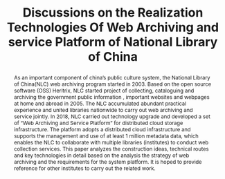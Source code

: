 ---
abstract: As an important component of china’s public culture system, the National
  Library of China(NLC) web archiving program started in 2003. Based on the open source
  software (OSS) Heritrix, NLC started project of collecting, cataloguing and archiving
  the government public information , important websites and webpages at home and
  abroad in 2005. The NLC accumulated abundant practical experience and united libraries
  nationwide to carry out web archiving and service jointly. In 2018, NLC carried
  out technology upgrade and developed a set of “Web Archiving and Service Platform”
  for distributed cloud storage infrastructure. The platform adopts a distributed
  cloud infrastructure and supports the management and use of at least 1 million metadata
  data, which enables the NLC to collaborate with multiple libraries (institutes)
  to conduct web collection services. This paper analyzes the construction ideas,
  technical routes and key technologies in detail based on the analysis the strategy
  of web archiving and the requirements for the system platform. It is hoped to provide
  reference for other institutes to carry out the related work.
creators:
- Danyang, Zhao
- Shiyan, Ji
date: null
document_url: https://services.phaidra.univie.ac.at/api/object/o:1082720/download
grand_parent: iPRES
institutions: []
keywords: []
landing_page_url: https://phaidra.univie.ac.at/o:1082720
language: eng
layout: publication
license: CC BY 4.0 International
notes_url: null
parent: iPRES 2019
publication_type: paper
size: 332052
slides_url: null
source_name: iPRES
stream_url: null
title: 'Discussions on the Realization Technologies Of Web Archiving and service Platform
  of National Library of China '
year: 2019
---